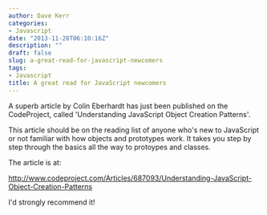 ```yaml
---
author: Dave Kerr
categories:
- Javascript
date: "2013-11-28T06:10:16Z"
description: ""
draft: false
slug: a-great-read-for-javascript-newcomers
tags:
- Javascript
title: A great read for JavaScript newcomers
---
```



A superb article by Colin Eberhardt has just been published on the CodeProject, called 'Understanding JavaScript Object Creation Patterns'.

This article should be on the reading list of anyone who's new to JavaScript or not familiar with how objects and prototypes work. It takes you step by step through the basics all the way to protoypes and classes.

The article is at:

<a href="http://www.codeproject.com/Articles/687093/Understanding-JavaScript-Object-Creation-Patterns">http://www.codeproject.com/Articles/687093/Understanding-JavaScript-Object-Creation-Patterns</a>

I'd strongly recommend it!

